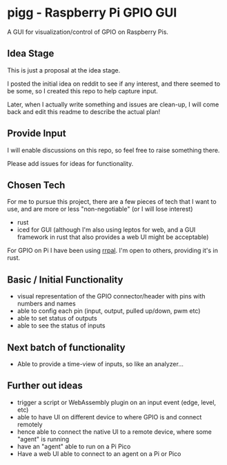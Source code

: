 # pigg - Raspberry Pi GPIO GUI

A GUI for visualization/control of GPIO on Raspberry Pis.

## Idea Stage

This is just a proposal at the idea stage.

I posted the initial idea on reddit to see if any interest, and there seemed to be some, so I created this repo to help capture input.

Later, when I actually write something and issues are clean-up, I will come back and edit this readme to 
describe the actual plan!

## Provide Input

I will enable discussions on this repo, so feel free to raise something there.

Please add issues for ideas for functionality.


## Chosen Tech

For me to pursue this project, there are a few pieces of tech that I want to use, and are more or
less "non-negotiable" (or I will lose interest)

* rust
* iced for GUI (although I'm also using leptos for web, and a GUI framework in rust that also provides a web UI might be acceptable)

For GPIO on Pi I have been using [rrpal](https://github.com/golemparts/rppal). 
I'm open to others, providing it's in rust.

## Basic / Initial Functionality

* visual representation of the GPIO connector/header with pins with numbers and names
* able to config each pin (input, output, pulled up/down, pwm etc)
* able to set status of outputs
* able to see the status of inputs

## Next batch of functionality

* Able to provide a time-view of inputs, so like an analyzer...


## Further out ideas

* trigger a script or WebAssembly plugin on an input event (edge, level, etc)
* able to have UI on different device to where GPIO is and connect remotely
* hence able to connect the native UI to a remote device, where some "agent" is running
* have an "agent" able to run on a Pi Pico
* Have a web UI able to connect to an agent on a Pi or Pico
